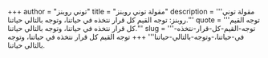 +++
author = "توني روبنز"
title = "مقولة توني روبنز"
description = '''مقولة توني روبنز: توجه القيم كل قرار نتخذه في حياتنا، وتوجه بالتالي حياتنا.'''
quote = '''توجه القيم كل قرار نتخذه في حياتنا، وتوجه بالتالي حياتنا.'''
slug = '''توجه-القيم-كل-قرار-نتخذه-في-حياتنا،-وتوجه-بالتالي-حياتنا'''
+++
توجه القيم كل قرار نتخذه في حياتنا، وتوجه بالتالي حياتنا.
